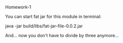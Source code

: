 Homework-1

You can start fat jar for this module in terminal:

java -jar build/libs/fat-jar-file-0.0.2.jar

And... now you don't have to divide by three anymore...